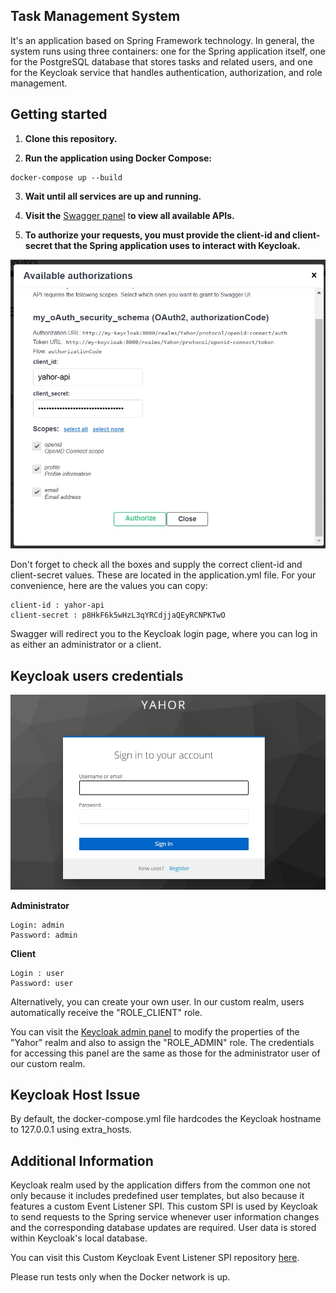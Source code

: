 ## Task Management System
It's an application based on Spring Framework technology. In general, the system runs using three containers: one for the Spring application itself, one for the PostgreSQL database that stores tasks and related users, and one for the Keycloak service that handles authentication, authorization, and role management.

## Getting started
1.  **Clone this repository.**

2. **Run the application using Docker Compose:**

```
docker-compose up --build
```

3. **Wait until all services are up and running.**

4. **Visit the** [Swagger panel](http://localhost:8081/swagger-ui/index.html#/ "Swagger panel") t**o view all available APIs.**
5. **To authorize your requests, you must provide the client-id and client-secret that the Spring application uses to interact with Keycloak.**

![Swagger Oauth parameters](https://github.com/yeargor/TaskManagementSystem/blob/57fc16b91d51261090e3550d88c01a2e9ebf2953/readme-images/screen1.jpg)

Don't forget to check all the boxes and supply the correct client-id and client-secret values. These are located in the application.yml file. For your convenience, here are the values you can copy:
```
client-id : yahor-api
client-secret : p8HkF6k5wHzL3qYRCdjjaQEyRCNPKTwO
```

Swagger will redirect you to the Keycloak login page, where you can log in as either an administrator or a client.
## Keycloak users credentials

![Keycloak login page](https://github.com/yeargor/TaskManagementSystem/blob/57fc16b91d51261090e3550d88c01a2e9ebf2953/readme-images/screen2.jpg)

**Administrator**
```
Login: admin
Password: admin
```
**Client**
```
Login : user
Password: user
```
Alternatively, you can create your own user. In our custom realm, users automatically receive the "ROLE_CLIENT" role.

You can visit the [Keycloak admin panel](http://localhost:8080 "Keycloak admin panel")  to modify the properties of the "Yahor" realm and also to assign the "ROLE_ADMIN" role. The credentials for accessing this panel are the same as those for the administrator user of our custom realm.

## Keycloak Host Issue

By default, the docker-compose.yml file hardcodes the Keycloak hostname to 127.0.0.1 using extra_hosts.

## Additional Information
Keycloak realm used by the application differs from the common one not only because it includes predefined user templates, but also because it features a custom Event Listener SPI. This custom SPI is used by Keycloak to send requests to the Spring service whenever user information changes and the corresponding database updates are required. User data is stored within Keycloak's local database.

You can visit this Custom Keycloak Event Listener SPI repository [here](https://github.com/yeargor/CustomKeycloakEventListenerSPI/blob/main/src/main/java/org/yeagor/auth/provider/CustomEventListenerProviderFactory.java "here").

Please run tests only when the Docker network is up.
